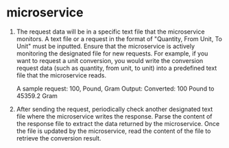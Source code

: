 # microservice

1. The request data will be in a specific text file that the microservice monitors.
   A text file or a request in the format of "Quantity, From Unit, To Unit" must be inputted.
   Ensure that the microservice is actively monitoring the designated file for new requests.
   For example, if you want to request a unit conversion, you would write the conversion
   request data (such as quantity, from unit, to unit) into a predefined text file that the
   microservice reads.

   A sample request: 100, Pound, Gram
   Output: Converted: 100 Pound to 45359.2 Gram

2. After sending the request, periodically check another designated text file where the microservice writes the response.
   Parse the content of the response file to extract the data returned by the microservice.
   Once the file is updated by the microservice, read the content of the file to retrieve the conversion result.

   
